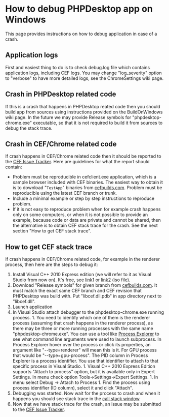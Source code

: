 # How to debug PHPDesktop app on Windows #

This page provides instructions on how to debug application in case of a crash.

## Application logs ##

First and easiest thing to do is to check debug.log file which contains application logs, including CEF logs. You may change "log\_severity" option to "verbose" to have more detailed logs, see the ChromeSettings wiki page.

## Crash in PHPDesktop related code ##

If this is a crash that happens in PHPDesktop reated code then you should build app from sources using instructions provided on the BuildOnWindows wiki page. In the future we may provide Release symbols for "phpdesktop-chrome.exe" executable, so that it is not required to build it from sources to debug the stack trace.

## Crash in CEF/Chrome related code ##

If crash happens in CEF/Chrome related code then it should be reported to the [CEF Issue Tracker](https://code.google.com/p/chromiumembedded/issues/list). Here are guidelines for what the report should contain:
  * Problem must be reproducible in cefclient.exe application, which is a sample browser included with CEF binaries. The easiest way to obtain it is to download "`TestApp`" binaries from [cefbuilds.com](http://cefbuilds.com). Problem must be reproducible using the latest CEF branch or trunk.
  * Include a minimal example or step by step instructions to reproduce problem.
  * If it is not easy to reproduce problem when for example crash happens only on some computers, or when it is not possible to provide an example, because code or data are private and cannot be shared, then the alternative is to obtain CEF stack trace for the crash. See the next section "How to get CEF stack trace".

## How to get CEF stack trace ##

If crash happens in CEF/Chrome related code, for example in the renderer process, then here are the steps to debug it:
  1. Install Visual C++ 2010 Express edition (we will refer to it as Visual Studio from now on). It's free, see [link1](http://www.visualstudio.com/en-us/downloads#d-2010-express) or [link2](http://go.microsoft.com/?linkid=9709969) (iso file).
  1. Download "Release symbols" for given branch from [cefbuilds.com](http://cefbuilds.com). It must match the exact same CEF branch and CEF revision that PHPDesktop was build with. Put "libcef.dll.pdb" in app directory next to "libcef.dll".
  1. Launch application
  1. In Visual Studio attach debugger to the phpdesktop-chrome.exe running process.
    1. You need to identify which one of them is the renderer process (assuming that crash happens in the renderer process), as there may be three or more running processes with the same name "phpdesktop-chrome.exe". You can use a tool like [Process Explorer](http://technet.microsoft.com/en-us/sysinternals/bb896653.aspx) to see what command line arguments were used to launch subprocess. In Process Explorer hover over the process or click its properties, an argument like "--type=renderer" will mean this is it. For GPU process that would be "--type=gpu-process". The PID column in Process Explorer is a process identifier. You use that identifier to attach to that specific process in Visual Studio.
    1. Visual C++ 2010 Express Edition supports "Attach to process" option, but it is available only in Expert Settings. In menu check option Tools->Settings->Expert Settings.
    1. In menu select Debug -> Attach to Process
    1. Find the process using process identifier (ID column), select it and click "Attach".
  1. Debugging was started. Now wait for the process to crash and when it happens you should see stack trace in the [call stack window](http://stackoverflow.com/questions/945193/how-do-i-find-the-stack-trace-in-visual-studio).
  1. Now that we have stack trace for the crash, an issue may be submitted to the [CEF Issue Tracker](https://code.google.com/p/chromiumembedded/issues/list).
